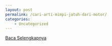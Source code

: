 ```yaml
---
layout: post
permalink: /cari-arti-mimpi-jatuh-dari-motor/
categories:
    - Uncategorized
---
```


[Baca Selengkapnya](/06)